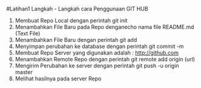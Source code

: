 #Latihan1 Langkah - Langkah cara Penggunaan GIT HUB
1. Membuat Repo Local dengan perintah git init
2. Menambahkan File Baru pada Repo denganecho nama file README.md (Text File)
3. Menambahkan File Baru dengan perintah git add
4. Menyimpan perubahan ke database dengan perintah git commit -m
5. Membuat Repo Server yang digunakan adalah : http://github.com
6. Menambahkan Remote Repo dengan perintah git remote add origin (url)
7. Mengirim Perubahan ke server dengan perintah git push -u origin master
8. Melihat hasilnya pada server Repo
